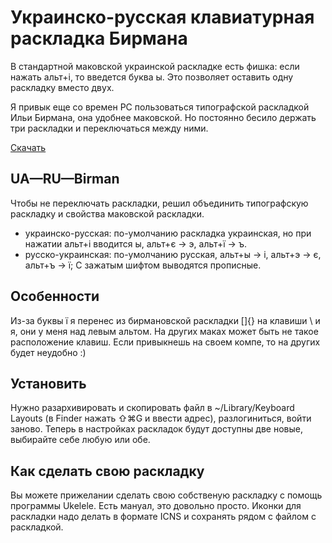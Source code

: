 # Украинско-русская клавиатурная раскладка Бирмана
В стандартной маковской украинской раскладке есть фишка: если нажать альт+і, то введется буква ы. Это позволяет оставить одну раскладку вместо двух.

Я привык еще со времен PC пользоваться типографской раскладкой Ильи Бирмана, она удобнее маковской. Но постоянно бесило держать три раскладки и переключаться между ними.

[Скачать](https://github.com/alexkolodko/UA-RU-Birman-Keyboard-Layout/raw/master/UA-RU.bundle.zip)

## UA—RU—Birman
Чтобы не переключать раскладки, решил объединить типографскую раскладку и свойства маковской раскладки.
* украинско-русская: по-умолчанию раскладка украинская, но при нажатии альт+і вводится ы, альт+є → э, альт+ї → ъ.
* русско-украинская: по-умолчанию русская, альт+ы → і, альт+э → є, альт+ъ → ї;
С зажатым шифтом выводятся прописные.

## Особенности
Из-за буквы ї я перенес из бирмановской раскладки []{} на клавиши \ и я, они у меня над левым альтом. На других маках может быть не такое расположение клавиш. Если привыкнешь на своем компе, то на других будет неудобно :) 

## Установить
Нужно разархивировать и скопировать файл в ~/Library/Keyboard Layouts (в Finder нажать ⇧⌘G и ввести адрес), разлогиниться, войти заново. Теперь в настройках раскладок будут доступны две новые, выбирайте себе любую или обе.

## Как сделать свою раскладку
Вы можете прижелании сделать свою собственую раскладку с помощь программы Ukelele. Есть мануал, это довольно просто. Иконки для раскладки надо делать в формате ICNS и сохранять рядом с файлом с раскладкой.
